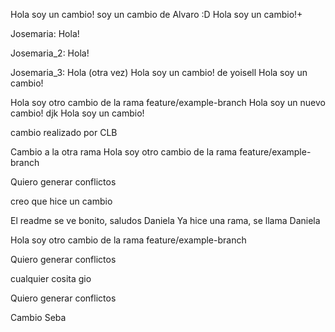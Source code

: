 Hola soy un cambio!
soy un cambio de Alvaro :D
Hola soy un cambio!+

Josemaria: Hola!

Josemaria_2: Hola!

Josemaria_3: Hola (otra vez)
Hola soy un cambio! de yoisell
Hola soy un cambio!

Hola soy otro cambio de la rama feature/example-branch
Hola soy un nuevo cambio! djk
Hola soy un cambio!

cambio realizado por CLB

Cambio a la otra rama
Hola soy otro cambio de la rama feature/example-branch

Quiero generar conflictos 

creo que hice un cambio


El readme se ve bonito, saludos Daniela
Ya hice una rama, se llama Daniela

Hola soy otro cambio de la rama feature/example-branch

Quiero generar conflictos 

cualquier cosita gio 

Quiero generar conflictos 

Cambio Seba
